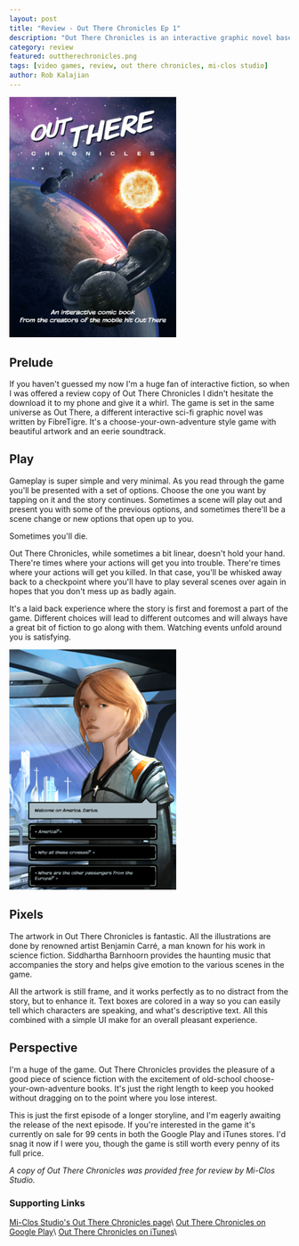 ```yaml
---
layout: post
title: "Review - Out There Chronicles Ep 1"
description: "Out There Chronicles is an interactive graphic novel based on the science fiction universe of award-winning hit game Out There."
category: review
featured: outtherechronicles.png
tags: [video games, review, out there chronicles, mi-clos studio]
author: Rob Kalajian
---
```


<img src="/images/outtherechronicles/cover.png" width="300" alt="Cover" class="float-right" />

<h2>Prelude</h2>

If you haven't guessed my now I'm a huge fan of interactive fiction, so when I was offered a review copy of Out There Chronicles I didn't hesitate the download it to my phone and give it a whirl. The game is set in the same universe as Out There, a different interactive sci-fi graphic novel was written by FibreTigre. It's a choose-your-own-adventure style game with beautiful artwork and an eerie soundtrack.

<h2>Play</h2>

Gameplay is super simple and very minimal. As you read through the game you'll be presented with a set of options. Choose the one you want by tapping on it and the story continues. Sometimes a scene will play out and present you with some of the previous options, and sometimes there'll be a scene change or new options that open up to you.

Sometimes you'll die.

Out There Chronicles, while sometimes a bit linear, doesn't hold your hand. There're times where your actions will get you into trouble. There're times where your actions will get you killed. In that case, you'll be whisked away back to a checkpoint where you'll have to play several scenes over again in hopes that you don't mess up as badly again.

It's a laid back experience where the story is first and foremost a part of the game. Different choices will lead to different outcomes and will always have a great bit of fiction to go along with them. Watching events unfold around you is satisfying.

<img src="/images/outtherechronicles/screen.png" width="300" alt="Cover" class="float-right" />
<h2>Pixels</h2>

The artwork in Out There Chronicles is fantastic. All the illustrations are done by renowned artist Benjamin Carré, a man known for his work in science fiction. Siddhartha Barnhoorn provides the haunting music that accompanies the story and helps give emotion to the various scenes in the game.

All the artwork is still frame, and it works perfectly as to no distract from the story, but to enhance it. Text boxes are colored in a way so you can easily tell which characters are speaking, and what's descriptive text. All this combined with a simple UI make for an overall pleasant experience.

<h2>Perspective</h2>

I'm a huge of the game. Out There Chronicles provides the pleasure of a good piece of science fiction with the excitement of old-school choose-your-own-adventure books. It's just the right length to keep you hooked without dragging on to the point where you lose interest.

This is just the first episode of a longer storyline, and I'm eagerly awaiting the release of the next episode. If you're interested in the game it's currently on sale for 99 cents in both the Google Play and iTunes stores. I'd snag it now if I were you, though the game is still worth every penny of its full price.

*A copy of Out There Chronicles was provided free for review by Mi-Clos Studio.*

<h3>Supporting Links</h3>

[Mi-Clos Studio's Out There Chronicles page](http://chronicles.outtheregame.com)\\
[Out There Chronicles on Google Play](https://play.google.com/store/apps/details?id=com.miclos.outtherechronicles)\\
[Out There Chronicles on iTunes](https://itunes.apple.com/app/id1119644926)\\
